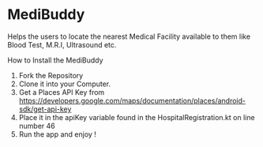 # MediBuddy
Helps the users to locate the nearest Medical Facility available to them like Blood Test, M.R.I, Ultrasound etc.

How to Install the MediBuddy

1) Fork the Repository
2) Clone it into your Computer.
3) Get a Places API Key from https://developers.google.com/maps/documentation/places/android-sdk/get-api-key
4) Place it in the apiKey variable found in the HospitalRegistration.kt on line number 46
5) Run the app and enjoy !
